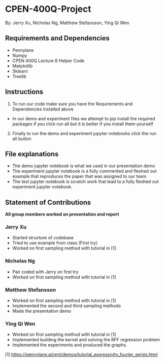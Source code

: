 # CPEN-400Q-Project
By: Jerry Xu, Nicholas Ng, Matthew Stefansson, Ying Qi Wen
## Requirements and Dependencies
- Pennylane
- Numpy
- CPEN 400Q Lecture 8 Helper Code
- Matplotlib
- Sklearn
- Treelib

## Instructions
1. To run our code make sure you have the Requirements and Dependencies installed above
+ In our demo and experiment files we attempt to pip install the required packages if you click run all but it is better if you install them yourself
2. Finally to run the demo and experiment jupyter notebooks click the run all button

## File explanations
- The demo jupyter notebook is what we used in our presentation demo
- The experiment jupyter notebook is a fully commented and fleshed out example that reproduces the paper that was assigned to our team
- The test jupyter notebook is scratch work that lead to a fully fleshed out experiment jupyter notebook.

## Statement of Contributions
**All group members worked on presentation and report**

### Jerry Xu
- Started structure of codebase
- Tried to use example from class (First try)
- Worked on first sampling method with tutorial in [1]

### Nicholas Ng
- Pair coded with Jerry on first try
- Worked on first sampling method with tutorial in [1]

### Matthew Stefansson
- Worked on first sampling method with tutorial in [1]
- Implemented the second and thrid sampling methods
- Made the presentation demo

### Ying Qi Wen
- Worked on first sampling method with tutorial in [1]
- Implemented building the kernel and solving the RFF regression problem
- Implemented the experiments and produced the graphs.

[1] https://pennylane.ai/qml/demos/tutorial_expressivity_fourier_series.html
